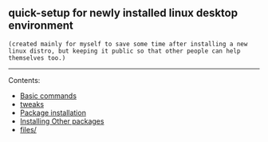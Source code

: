 ## quick-setup for newly installed linux desktop environment
 `(created mainly for myself to save some time after installing a new linux distro, but keeping it public so that other people can help themselves too.)`

---------------------------------------------------------------
Contents:
* [Basic commands](index/basic-commands.md)
* [tweaks](index/tweaks.md)
* [Package installation](index/package-installation.md)
* [Installing Other packages](index/other-packages.md)
* [files/](files/)
